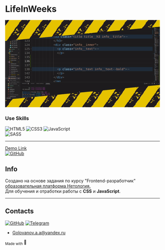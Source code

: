 # LifeInWeeks

![under](readme/underconstruction.gif)

### Use Skills

![HTML5](https://img.shields.io/badge/html5-%23E34F26.svg?style=for-the-badge&logo=html5&logoColor=white)
![CSS3](https://img.shields.io/badge/css3-%231572B6.svg?style=for-the-badge&logo=css3&logoColor=white)
![JavaScript](https://img.shields.io/badge/javascript-%23323330.svg?style=for-the-badge&logo=javascript&logoColor=%23F7DF1E)  
![SASS](https://img.shields.io/badge/SASS-hotpink.svg?style=for-the-badge&logo=SASS&logoColor=white)

---

[Demo Link <br>![GitHub](https://img.shields.io/badge/github-%23121011.svg?style=for-the-badge&logo=github&logoColor=white)](#)

## Info

Создано на основе задания по курсу "Frontend-разработчик" [образовательная платформа Нетология.](https://netology.ru)  
Для обучения и отработки работы c **CSS** и **JavaScript**.

---

## Contacts

[![GitHub](https://img.shields.io/badge/github-%23121011.svg?style=for-the-badge&logo=github&logoColor=white)](https://github.com/GolovanovAlex)
[![Telegram](https://img.shields.io/badge/Telegram-2CA5E0?style=for-the-badge&logo=telegram&logoColor=white)](https://t.me/GolovanovAlex)

- <a href="mailto:golovanov.a.a@yandex.ru" >Golovanov.a.a@yandex.ru</a>

<sub> Made with </sub>💙
